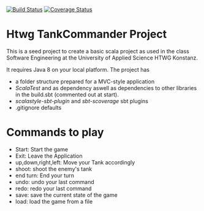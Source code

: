 [![Build Status](https://travis-ci.com/RoWe90/tank-commander-software-architecture.svg?branch=master)](https://travis-ci.com/RoWe90/tank-commander-software-architecture)
[![Coverage Status](https://coveralls.io/repos/github/RoWe90/tank-commander-software-architecture/badge.svg?branch=master)](https://coveralls.io/github/RoWe90/tank-commander-software-architecture?branch=master)

# Htwg TankCommander Project 
This is a seed project to create a basic scala project as used in the
class Software Engineering at the University of Applied Science HTWG Konstanz.

It requires Java 8 on your local platform.
The project has
* a folder structure prepared for a MVC-style application
* *ScalaTest* and as dependency aswell as dependencies to other libraries in the build.sbt (commented out at start).
* *scalastyle-sbt-plugin* and *sbt-scoverage* sbt plugins
* .gitignore defaults

# Commands to play
* Start: Start the game
* Exit: Leave the Application
* up,down,right,left: Move your Tank accordingly
* shoot: shoot the enemy's tank
* end turn: End your turn
* undo: undo your last command
* redo: redo your last command
* save: save the current state of the game
* load: load the game from a file
